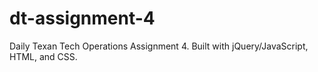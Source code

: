 # dt-assignment-4
Daily Texan Tech Operations Assignment 4. Built with jQuery/JavaScript, HTML, and CSS.

